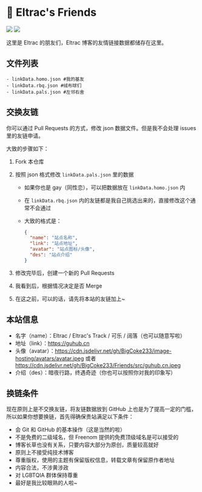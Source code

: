 # 👬 Eltrac's Friends

![](https://img.shields.io/badge/Eltrac's%20Friends-forever-brightgreen?style=flat-square) ![](https://img.shields.io/badge/filled%20with-♥-ff69b4?style=flat-square)

这里是 Eltrac 的朋友们，Eltrac 博客的友情链接数据都储存在这里。

## 文件列表

```
- linkData.homo.json #我的基友
- linkData.rbq.json #绒布球们
- linkData.pals.json #左邻右舍
```

## 交换友链

你可以通过 Pull Requests 的方式，修改 json 数据文件。但是我不会处理 issues 里的友链申请。

大致的步骤如下：

1. Fork 本仓库

2. 按照 json 格式修改 `linkData.pals.json` 里的数据

   - 如果你也是 gay（同性恋），可以把数据放在 `linkData.homo.json` 内

   - 在 `linkData.rbq.json` 内的友链都是我自己挑选出来的，直接修改这个通常不会通过

   - 大致的格式是：

     ```json
     {
       "name": "站点名称", 
       "link": "站点地址",
       "avatar": "站点图标/头像",
       "des": "站点介绍"
     }
     ```

3. 修改完毕后，创建一个新的 Pull Requests

4. 我看到后，根据情况决定是否 Merge

5. 在这之前，可以的话，请先将本站的友链加上~

## 本站信息

- 名字（name）：Eltrac / Eltrac's Track / 可乐 / 阔落（也可以随意写啦）
- 地址（link）：https://guhub.cn
- 头像（avatar）：https://cdn.jsdelivr.net/gh/BigCoke233/image-hosting/avatars/avatar.jpeg 或者 https://cdn.jsdelivr.net/gh/BigCoke233/Friends/src/guhub.cn.jpeg
- 介绍（des）：暗夜行路，终遇奇迹（你也可以按照你对我的印象写）

## 换链条件

现在原则上是不交换友链，将友链数据放到 GitHub 上也是为了提高一定的门槛，所以如果你想要换链，首先得确保贵站满足以下条件：

- 会 Git 和 GitHub 的基本操作（这是当然的啦）
- 不是免费的二级域名，但 Freenom 提供的免费顶级域名是可以接受的
- 博客长草也没有关系，只要内容大部分为原创，质量较高就好
- 原则上不接受纯技术博客
- 尊重版权，使用的主题有保留版权信息，转载文章有保留原作者地址
- 内容合法，不涉黄涉政
- 对 LGBTQIA 群体保持尊重
- 最好是我比较眼熟的人啦~
